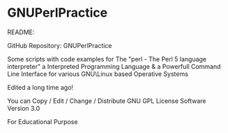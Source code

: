 # GNUPerlPractice
README:

GitHub Repository: GNUPerlPractice

Some scripts with code examples for The 
"perl - The Perl 5 language interpreter"
a Interpreted Programming Language & 
a Powerfull Command Line Interface
for various GNU\Linux based Operative Systems
 
Edited a long time ago!

You can Copy / Edit / Change / Distribute
GNU GPL License Software Version 3.0 

For Educational Purpose
